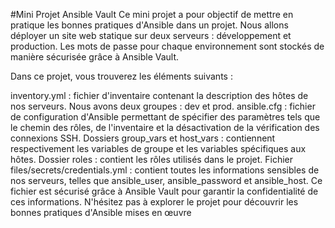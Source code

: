 #Mini Projet Ansible Vault
Ce mini projet a pour objectif de mettre en pratique les bonnes pratiques d'Ansible dans un projet. Nous allons déployer un site web statique sur deux serveurs : développement et production. Les mots de passe pour chaque environnement sont stockés de manière sécurisée grâce à Ansible Vault.

Dans ce projet, vous trouverez les éléments suivants :

inventory.yml : fichier d'inventaire contenant la description des hôtes de nos serveurs. Nous avons deux groupes : dev et prod.
ansible.cfg : fichier de configuration d'Ansible permettant de spécifier des paramètres tels que le chemin des rôles, de l'inventaire et la désactivation de la vérification des connexions SSH.
Dossiers group_vars et host_vars : contiennent respectivement les variables de groupe et les variables spécifiques aux hôtes.
Dossier roles : contient les rôles utilisés dans le projet.
Fichier files/secrets/credentials.yml : contient toutes les informations sensibles de nos serveurs, telles que ansible_user, ansible_password et ansible_host. Ce fichier est sécurisé grâce à Ansible Vault pour garantir la confidentialité de ces informations.
N'hésitez pas à explorer le projet pour découvrir les bonnes pratiques d'Ansible mises en œuvre 
